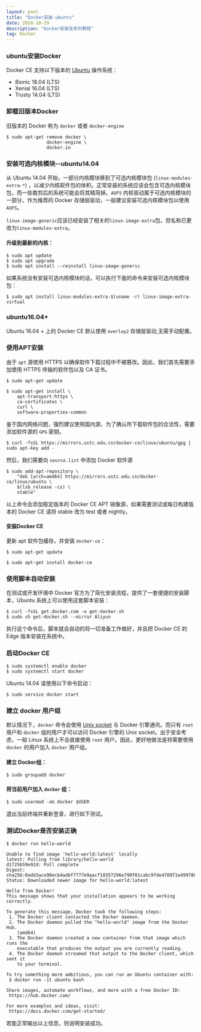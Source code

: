 ```yaml
---
layout: post
title: "Docker安装-ubuntu"
date: 2018-10-29
description: "Docker安装及系列教程"
tag: Docker
---
```


### ubuntu安装Docker

Docker CE 支持以下版本的 [Ubuntu](https://www.ubuntu.com/server) 操作系统：

- Bionic 18.04 (LTS)
- Xenial 16.04 (LTS)
- Trusty 14.04 (LTS)

### 卸载旧版本Docker

旧版本的 Docker 称为 `docker` 或者 `docker-engine`

```shell
$ sudo apt-get remove docker \
               docker-engine \
               docker.io
```

### 安装可选内核模块--ubuntu14.04

从 Ubuntu 14.04 开始，一部分内核模块移到了可选内核模块包 (`linux-modules-extra-*`) ，以减少内核软件包的体积。正常安装的系统应该会包含可选内核模块包，而一些裁剪后的系统可能会将其精简掉。`AUFS` 内核驱动属于可选内核模块的一部分，作为推荐的 Docker 存储层驱动，一般建议安装可选内核模块包以使用 `AUFS`。

`linux-image-generic`应该已经安装了相关的`linux-image-extra`包，但名称已更改为`linux-modules-extra`。

#### 升级到最新的内核：

```shell
$ sudo apt update
$ sudo apt upgrade
$ sudo apt install --reinstall linux-image-generic
```

如果系统没有安装可选内核模块的话，可以执行下面的命令来安装可选内核模块包：

```shell
$ sudo apt install linux-modules-extra-$(uname -r) linux-image-extra-virtual 
```

### ubuntu16.04+

Ubuntu 16.04 + 上的 Docker CE 默认使用 `overlay2` 存储层驱动,无需手动配置。

### 使用APT安装

由于 `apt` 源使用 HTTPS 以确保软件下载过程中不被篡改。因此，我们首先需要添加使用 HTTPS 传输的软件包以及 CA 证书。

```shell
$ sudo apt-get update

$ sudo apt-get install \
    apt-transport-https \
    ca-certificates \
    curl \
    software-properties-common
```

鉴于国内网络问题，强烈建议使用国内源，为了确认所下载软件包的合法性，需要添加软件源的 `GPG` 密钥。

```shell 
$ curl -fsSL https://mirrors.ustc.edu.cn/docker-ce/linux/ubuntu/gpg | sudo apt-key add -
```

然后，我们需要向 `source.list` 中添加 Docker 软件源

```shell
$ sudo add-apt-repository \
    "deb [arch=amd64] https://mirrors.ustc.edu.cn/docker-ce/linux/ubuntu \
    $(lsb_release -cs) \
    stable"
```

以上命令会添加稳定版本的 Docker CE APT 镜像源，如果需要测试或每日构建版本的 Docker CE 请将 stable 改为 test 或者 nightly。

#### 安装Docker CE

更新 apt 软件包缓存，并安装 `docker-ce`：

```shell
$ sudo apt-get update

$ sudo apt-get install docker-ce
```

### 使用脚本自动安装

在测试或开发环境中 Docker 官方为了简化安装流程，提供了一套便捷的安装脚本，Ubuntu 系统上可以使用这套脚本安装：

```shell
$ curl -fsSL get.docker.com -o get-docker.sh
$ sudo sh get-docker.sh --mirror Aliyun
```

执行这个命令后，脚本就会自动的将一切准备工作做好，并且把 Docker CE 的 Edge 版本安装在系统中。



### 启动Docker CE

```SHELL 
$ sudo systemctl enable docker
$ sudo systemctl start docker
```

Ubuntu 14.04 请使用以下命令启动：

```shell 
$ sudo service docker start
```

### 建立 docker 用户组

默认情况下，`docker` 命令会使用 [Unix socket](https://en.wikipedia.org/wiki/Unix_domain_socket) 与 Docker 引擎通讯。而只有 `root` 用户和 `docker` 组的用户才可以访问 Docker 引擎的 Unix socket。出于安全考虑，一般 Linux 系统上不会直接使用 `root` 用户。因此，更好地做法是将需要使用 `docker` 的用户加入 `docker` 用户组。

#### 建立 Docker组：

```shell
$ sudo groupadd docker
```

#### 将当前用户加入 `docker` 组：

```shell
$ sudo usermod -aG docker $USER
```

退出当前终端并重新登录，进行如下测试。



### 测试Docker是否安装正确

```shell
$ docker run hello-world

Unable to find image 'hello-world:latest' locally
latest: Pulling from library/hello-world
d1725b59e92d: Pull complete
Digest: sha256:0add3ace90ecb4adbf7777e9aacf18357296e799f81cabc9fde470971e499788
Status: Downloaded newer image for hello-world:latest

Hello from Docker!
This message shows that your installation appears to be working correctly.

To generate this message, Docker took the following steps:
 1. The Docker client contacted the Docker daemon.
 2. The Docker daemon pulled the "hello-world" image from the Docker Hub.
    (amd64)
 3. The Docker daemon created a new container from that image which runs the
    executable that produces the output you are currently reading.
 4. The Docker daemon streamed that output to the Docker client, which sent it
    to your terminal.

To try something more ambitious, you can run an Ubuntu container with:
 $ docker run -it ubuntu bash

Share images, automate workflows, and more with a free Docker ID:
 https://hub.docker.com/

For more examples and ideas, visit:
 https://docs.docker.com/get-started/
```

若能正常输出以上信息，则说明安装成功。
